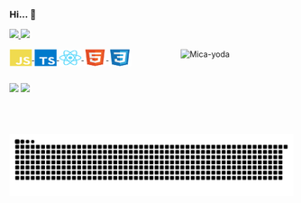 ### Hi... 👋

<div>
  <a href="https://github.com/micaelaandrade">
  <img height="160em" src="https://github-readme-stats.vercel.app/api?username=micaelaandrade&show_icons=true&theme=dracula&include_all_commits=true&count_private=true"/>
  <img height="160em" src="https://github-readme-stats.vercel.app/api/top-langs/?username=micaelaandrade&layout=compact&langs_count=16&theme=dracula"/>
</div>
<div style="display: inline_block"><br>
  <img align="center" alt="Mica-Js" height="30" width="40" src="https://raw.githubusercontent.com/devicons/devicon/master/icons/javascript/javascript-plain.svg">
  <img align="center" alt="Mica-Ts" height="30" width="40" src="https://raw.githubusercontent.com/devicons/devicon/master/icons/typescript/typescript-plain.svg">
  <img align="center" alt="Mica-React" height="30" width="40" src="https://raw.githubusercontent.com/devicons/devicon/master/icons/react/react-original.svg">
  <img align="center" alt="Mica-HTML" height="30" width="40" src="https://raw.githubusercontent.com/devicons/devicon/master/icons/html5/html5-original.svg">
  <img align="center" alt="Mica-CSS" height="30" width="40" src="https://raw.githubusercontent.com/devicons/devicon/master/icons/css3/css3-original.svg">
  <img align="right" alt="Mica-yoda" height="150" width="200" src="https://media.giphy.com/media/kI2hsMDS4zjK7Fbif8/giphy.gif">
</div>

  ##
 
<div> 
  
  <a href = "mailto:micaela.andrade@outlook.com.com"><img src="https://img.shields.io/badge/-outlook-%23333?style=for-the-badge&logo=outlook&logoColor=white" target="_blank"></a>
  <a href="https://www.linkedin.com/in/micaela-andrade/" target="_blank"><img src="https://img.shields.io/badge/-LinkedIn-%230077B5?style=for-the-badge&logo=linkedin&logoColor=white" target="_blank"></a> 
 
  ![Snake animation](https://github.com/micaelaandrade/micaelaandrade/blob/output/github-contribution-grid-snake.svg)
 
</div>
